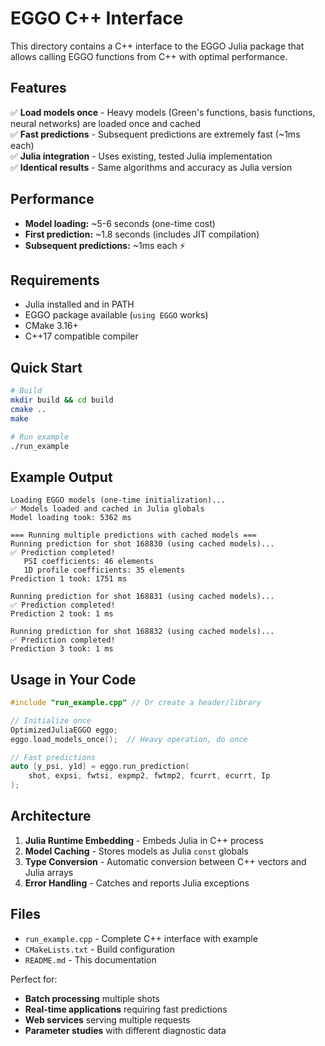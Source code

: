 # EGGO C++ Interface

This directory contains a C++ interface to the EGGO Julia package that allows calling EGGO functions from C++ with optimal performance.

## Features

✅ **Load models once** - Heavy models (Green's functions, basis functions, neural networks) are loaded once and cached  
✅ **Fast predictions** - Subsequent predictions are extremely fast (~1ms each)  
✅ **Julia integration** - Uses existing, tested Julia implementation  
✅ **Identical results** - Same algorithms and accuracy as Julia version  

## Performance

- **Model loading:** ~5-6 seconds (one-time cost)
- **First prediction:** ~1.8 seconds (includes JIT compilation)  
- **Subsequent predictions:** ~1ms each ⚡

## Requirements

- Julia installed and in PATH
- EGGO package available (`using EGGO` works)
- CMake 3.16+
- C++17 compatible compiler

## Quick Start

```bash
# Build
mkdir build && cd build
cmake ..
make

# Run example
./run_example
```

## Example Output

```
Loading EGGO models (one-time initialization)...
✅ Models loaded and cached in Julia globals
Model loading took: 5362 ms

=== Running multiple predictions with cached models ===
Running prediction for shot 168830 (using cached models)...
✅ Prediction completed!
   PSI coefficients: 46 elements
   1D profile coefficients: 35 elements
Prediction 1 took: 1751 ms

Running prediction for shot 168831 (using cached models)...
✅ Prediction completed!
Prediction 2 took: 1 ms

Running prediction for shot 168832 (using cached models)...
✅ Prediction completed!  
Prediction 3 took: 1 ms
```

## Usage in Your Code

```cpp
#include "run_example.cpp" // Or create a header/library

// Initialize once
OptimizedJuliaEGGO eggo;
eggo.load_models_once();  // Heavy operation, do once

// Fast predictions
auto [y_psi, y1d] = eggo.run_prediction(
    shot, expsi, fwtsi, expmp2, fwtmp2, fcurrt, ecurrt, Ip
);
```

## Architecture

1. **Julia Runtime Embedding** - Embeds Julia in C++ process
2. **Model Caching** - Stores models as Julia `const` globals
3. **Type Conversion** - Automatic conversion between C++ vectors and Julia arrays
4. **Error Handling** - Catches and reports Julia exceptions

## Files

- `run_example.cpp` - Complete C++ interface with example
- `CMakeLists.txt` - Build configuration  
- `README.md` - This documentation

Perfect for:
- **Batch processing** multiple shots
- **Real-time applications** requiring fast predictions
- **Web services** serving multiple requests  
- **Parameter studies** with different diagnostic data